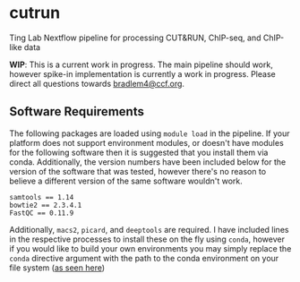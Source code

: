 # cutrun
Ting Lab Nextflow pipeline for processing CUT&amp;RUN, ChIP-seq, and ChIP-like data

**WIP**: This is a current work in progress. The main pipeline should work, however spike-in implementation is currently a work in progress. Please direct all questions towards bradlem4@ccf.org.

## Software Requirements
The following packages are loaded using `module load` in the pipeline. If your platform does not support environment modules, or doesn't have modules for the following software then it is suggested that you install them via conda. Additionally, the version numbers have been included below for the version of the software that was tested, however there's no reason to believe a different version of the same software wouldn't work. 
```
samtools == 1.14
bowtie2 == 2.3.4.1
FastQC == 0.11.9
```
Additionally, `macs2`, `picard`, and `deeptools` are required. I have included lines in the respective processes to install these on the fly using `conda`, however if you would like to build your own environments you may simply replace the `conda` directive argument with the path to the conda environment on your file system ([as seen here](https://www.nextflow.io/docs/latest/conda.html))

